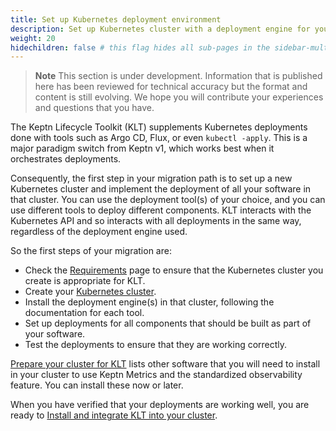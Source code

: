 ```yaml
---
title: Set up Kubernetes deployment environment
description: Set up Kubernetes cluster with a deployment engine for your software
weight: 20
hidechildren: false # this flag hides all sub-pages in the sidebar-multicard.html
---
```


> **Note**
This section is under development.
Information that is published here has been reviewed for technical accuracy
but the format and content is still evolving.
We hope you will contribute your experiences
and questions that you have.

The Keptn Lifecycle Toolkit (KLT) supplements Kubernetes deployments
done with tools such as Argo CD, Flux, or even `kubectl -apply`.
This is a major paradigm switch from Keptn v1,
which works best when it orchestrates deployments.

Consequently, the first step in your migration path
is to set up a new Kubernetes cluster
and implement the deployment of all your software in that cluster.
You can use the deployment tool(s) of your choice,
and you can use different tools to deploy different components.
KLT interacts with the Kubernetes API
and so interacts with all deployments in the same way,
regardless of the deployment engine used.

So the first steps of your migration are:

* Check the [Requirements](../install/reqs.md) page
  to ensure that the Kubernetes cluster you create
  is appropriate for KLT.
* Create your [Kubernetes cluster](../install/k8s.md).
* Install the deployment engine(s) in that cluster,
  following the documentation for each tool.
* Set up deployments for all components
  that should be built as part of your software.
* Test the deployments to ensure that they are working correctly.

[Prepare your cluster for KLT](../install/k8s/#prepare-your-cluster-for-klt)
lists other software that you will need to install in your cluster
to use Keptn Metrics and the standardized observability feature.
You can install these now or later.

When you have verified that your deployments are working well,
you are ready to
[Install and integrate KLT into your cluster](../install).
